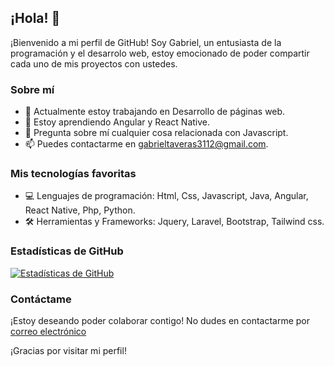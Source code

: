 ## ¡Hola! 👋

¡Bienvenido a mi perfil de GitHub! Soy Gabriel, un entusiasta de la programación y el desarrolo web, estoy emocionado de poder compartir cada uno de mis proyectos con ustedes.

### Sobre mí

- 🔭 Actualmente estoy trabajando en Desarrollo de páginas web.
- 🌱 Estoy aprendiendo Angular y React Native.
- 💬 Pregunta sobre mí cualquier cosa relacionada con Javascript.
- 📫 Puedes contactarme en gabrieltaveras3112@gmail.com.

### Mis tecnologías favoritas

- 💻 Lenguajes de programación: Html, Css, Javascript, Java, Angular, React Native, Php, Python.
- 🛠️ Herramientas y Frameworks: Jquery, Laravel, Bootstrap, Tailwind css.

### Estadísticas de GitHub

[![Estadísticas de GitHub](https://github-readme-stats.vercel.app/api?username=imgaby&show_icons=true&theme=radical)](https://github.com/imgaby)

### Contáctame

¡Estoy deseando poder colaborar contigo! No dudes en contactarme por [correo electrónico](mailto:gabrieltaveras3112@gmail.com)

¡Gracias por visitar mi perfil!
